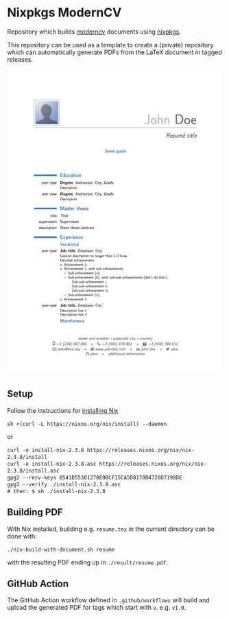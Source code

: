 # Nixpkgs ModernCV

Repository which builds [moderncv](https://ctan.org/pkg/moderncv?lang=en)
documents using [nixpkgs](https://nixos.org/).

This repository can be used as a template to create a (private) repository
which can automatically generate PDFs from the LaTeX document in tagged
releases.

![](moderncv_example.png)

## Setup

Follow the instructions for [installing Nix](https://nixos.org/guides/install-nix.html)

```
sh <(curl -L https://nixos.org/nix/install) --daemon
```

or

```
curl -o install-nix-2.3.8 https://releases.nixos.org/nix/nix-2.3.8/install
curl -o install-nix-2.3.8.asc https://releases.nixos.org/nix/nix-2.3.8/install.asc
gpg2 --recv-keys B541D55301270E0BCF15CA5D8170B4726D7198DE
gpg2 --verify ./install-nix-2.3.8.asc
# then: $ sh ./install-nix-2.3.8
```

## Building PDF

With Nix installed, building e.g. `resume.tex` in the current directory can
be done with:

```
./nix-build-with-document.sh resume
```

with the resulting PDF ending up in `./result/resume.pdf`.

## GitHub Action

The GitHub Action workflow defined in `.github/workflows` will build and
upload the generated PDF for tags which start with `v`. e.g. `v1.0`.
